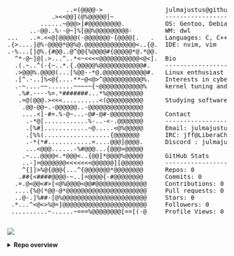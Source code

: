 
<!-- MY NEOFETCH-STYLE README -->


<pre>

                ..=(@@@@->                 julmajustus@github   
            .><<@@](@%@@@@@]~              ------------------   
         ......~@@@>]#@@@@@@@@@.           OS: Gentoo, Debian, openSUSE, Arch   
      ..-@@..%--@~]%[@@%@@@@@@@@@-         WM: dwl
...   ..=.<<@[@@@@@(-@@@@@@@-{@@@@[.   .   Languages: C, C++, Python, Bash, AWK   
.{>....]@%-@@@@*@@%@.@@@@@@@@@@@@@@<..{@.  IDE: nvim, vim   
.-%...[]@%.{#@@..@^@@{%@@@@#{@@@@@*@.*@@.   
  ^*-@~]@[.>...^..*<~<<<<@@@@@@@@@@@<@<].  Bio   
  .(.~..^(-{~..*.{.@@@@@%@@@@@@@@@@@@#.    ------------------   
  .>@@@%.@@@@(...[%@@--*@.@@@@@@@@@@@@#.   Linux enthusiast since early 2000s.   
  .[^.-..]%<@{....**~@<@>^@@@@@@@@@@@%.    Interests in cybersecurity, low-level programming languages,   
  .-~....~~.......~~~~~{~@@@@@@@@@@@@%     kernel tuning and hardware overclocking.   
   .%#.----%=.*#######...*%@@@@@@@@@@   
   .=@(@@@.><<<..........<(@@@@@@@@@@      Studying software engineering at 42 school Hive Helsinki.   
    .@@-@@~.-@@@@@@..-@@@@@@@@@@@@@@@   
    ....<]-#=.%-@~...-@#-@#-@@@@@@@@@      Contact   
     .-*@[............%-..-<-.@@@@@@@      ------------------   
     .[%#]............~@.....<@%@@@@@      Email: julmajustus@tutanota.com   
     .[%%(..................{@@@@@@@       IRC: jff@LiberaChat   
     .-*(*#............=....@@@]@@@@.      Discord : julmajustus   
     ...<@@@......-%#@@@...{@@@>@@@@@   
    .~...@@@@<.*@@@<..{@@]*@@@@%@@@@@      GitHub Stats   
    ..-]=@@@@@@@<<<<<<<@@@@@@][@@@@@@      ------------------   
    ^{]]>%@{@@@{...^{@@@@@@@*@@@@@@@@      Repos: <!-- REPOS_PLACEHOLDER -->0<!-- REPOS_PLACEHOLDER -->   
   .##{<####@@@@-~..[=@@@@{-#@@@@@@@@      Commits: <!-- COMMITS_PLACEHOLDER -->0<!-- COMMITS_PLACEHOLDER -->   
  .=.@<@@<#>[<@%@@@@<@@#@@@@@@@@@@@@@@     Contributions: <!-- CONTRIBUTIONS_PLACEHOLDER -->0<!-- CONTRIBUTIONS_PLACEHOLDER -->   
  ....{%@(*@@-@*@@@@@@@@@@@@@@@@@@@@@@     Pull requests: <!-- PR_PLACEHOLDER -->0<!-- PR_PLACEHOLDER -->   
  ..@-.]%##-[@%@@@@@@@@@@@@@@@@@@@@@@@     Stars: <!-- STARS_PLACEHOLDER -->0<!-- STARS_PLACEHOLDER -->   
 .*...^<@<>%@=]@@@@@@@@@@@@@@@@@@@@@@@     Followers: <!-- FOLLOWERS_PLACEHOLDER -->0<!-- FOLLOWERS_PLACEHOLDER -->   
 ..........~......~===%@@@@@@@@[==[(-@     Profile Views: <!-- PV_PLACEHOLDER -->0<!-- PV_PLACEHOLDER -->   

</pre>

![](https://komarev.com/ghpvc/?username=julmajustus&style=pixel)
<details>
<summary><strong>Repo overview</strong></summary>

```txt
    TobeUpdated
```

</details>
